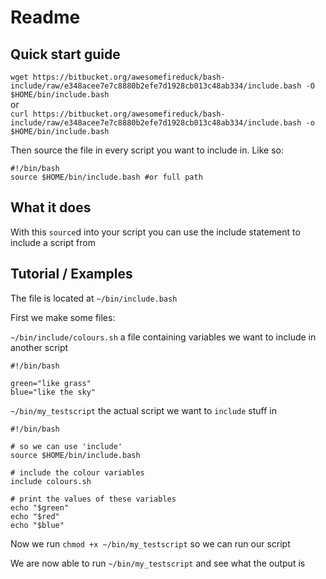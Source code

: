 # Readme

## Quick start guide

`wget https://bitbucket.org/awesomefireduck/bash-include/raw/e348acee7e7c8880b2efe7d1928cb013c48ab334/include.bash -O $HOME/bin/include.bash`  
or  
`curl https://bitbucket.org/awesomefireduck/bash-include/raw/e348acee7e7c8880b2efe7d1928cb013c48ab334/include.bash -o $HOME/bin/include.bash`

Then source the file in every script you want to include in.
Like so:
```
#!/bin/bash
source $HOME/bin/include.bash #or full path
```

## What it does
With this `source`d into your script you can use the include statement to include a script from

## Tutorial / Examples
The file is located at `~/bin/include.bash`

First we make some files:

`~/bin/include/colours.sh` a file containing variables we want to include in another script
```
#!/bin/bash

green="like grass"
blue="like the sky"
```

`~/bin/my_testscript` the actual script we want to `include` stuff in
```
#!/bin/bash

# so we can use 'include'
source $HOME/bin/include.bash

# include the colour variables
include colours.sh

# print the values of these variables
echo "$green"
echo "$red"
echo "$blue"
```
Now we run `chmod +x ~/bin/my_testscript` so we can run our script

We are now able to run `~/bin/my_testscript` and see what the output is


